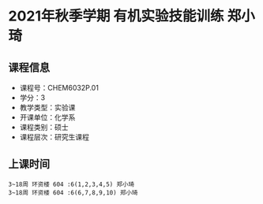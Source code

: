 # 2021年秋季学期 有机实验技能训练 郑小琦






## 课程信息

- 课程号：CHEM6032P.01
- 学分：3
- 教学类型：实验课
- 开课单位：化学系
- 课程类别：硕士
- 课程层次：研究生课程

## 上课时间

```
3~18周 环资楼 604 :6(1,2,3,4,5) 郑小琦
3~18周 环资楼 604 :6(6,7,8,9,10) 郑小琦
```

